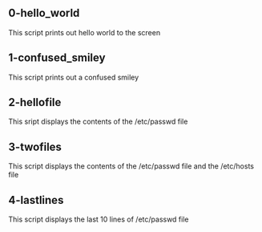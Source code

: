 ## 0-hello_world
This script prints out hello world to the screen
## 1-confused_smiley
This script prints out a confused smiley
## 2-hellofile
This sript displays the contents of the /etc/passwd file
## 3-twofiles
This script displays the contents of the /etc/passwd file and the /etc/hosts file
## 4-lastlines
This script displays the last 10 lines of /etc/passwd file
